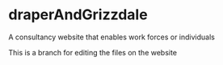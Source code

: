 # draperAndGrizzdale
A consultancy website that enables work forces or individuals

This is a branch for editing the files on the website
